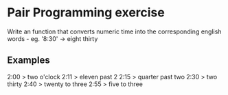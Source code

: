 # Pair Programming exercise 

Write an function that converts numeric time into the corresponding english words - eg. '8:30' -> eight thirty

## Examples

2:00 > two o'clock
2:11 > eleven past 2
2:15 > quarter past two 
2:30 > two thirty
2:40 > twenty to three
2:55 > five to three
